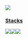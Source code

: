 <!--
![header](https://capsule-render.vercel.app/api?type=waving&color=0:56B0D1,100:56B0D1&height=170&section=header&text=Hello,&nbsp;I'm&nbsp;jiyoon👋🏻&fontSize=35&fontColor=ffffff&fontAlign=25)

<br>
  -->

  <a href="https://github.com/eeeyooon"><img src="https://hits.seeyoufarm.com/api/count/incr/badge.svg?url=https%3A%2F%2Fgithub.com%2Feeeyooon&count_bg=%23000000&title_bg=%23000000&icon=github.svg&icon_color=%23E7E7E7&title=GitHub&edge_flat=false)"/></a> <a href="https://solved.ac/whkakrkr">

  ### Stacks

   <!-- <img src="https://img.shields.io/badge/JavaScript-F7DF1E?style=flat&logo=JavaScript&logoColor=white"/> <img src="https://img.shields.io/badge/TypeScript-3178C6?style=flat&logo=TypeScript&logoColor=white"/>  <img src="https://img.shields.io/badge/React-61DAFB?style=flat&logo=React&logoColor=white"/> -->

<img src="https://img.shields.io/badge/TypeScript-3178C6?style=flat&logo=TypeScript&logoColor=white"/><img src="https://img.shields.io/badge/React-61DAFB?style=flat&logo=React&logoColor=white"/><img src="https://img.shields.io/badge/Next.js-000000?style=flat&logo=Next.js&logoColor=white"/> 
<!--
<img src="https://img.shields.io/badge/Recoil-3578E5?style=flat&logo=Recoil&logoColor=white"/> <img src="https://img.shields.io/badge/Redux-764ABC?style=flat&logo=Redux&logoColor=white"/>
 <img src="https://img.shields.io/badge/React Query-FF4154?style=flat&logo=React Query&logoColor=white"/> -->

<!--
### Stats


![eeeyooon's GitHub stats](https://github-readme-stats.vercel.app/api?username=eeeyooon&show_icons=true&theme=transparent) 
-->
<!--
 <img src="https://techstack-generator.vercel.app/js-icon.svg" alt="icon" width="65" height="65" /><img src="https://techstack-generator.vercel.app/ts-icon.svg" alt="icon" width="65" height="65" /><img src="https://techstack-generator.vercel.app/react-icon.svg" alt="icon" width="65" height="65" />

 <img src="https://img.shields.io/badge/TailwindCSS-06B6D4?style=flat&logo=TailwindCSS&logoColor=white"/>  <img src="https://img.shields.io/badge/styledcomponents-DB7093?style=flat&logo=styled-components&logoColor=white"/> <img src="https://img.shields.io/badge/MUI-007FFF?style=flat&logo=MUI&logoColor=white"/> <br/> 
-->
<!--
### Velog

[![Velog's GitHub stats](https://velog-readme-stats.vercel.app/api?name=eeeyooon&slug=챌린지의-파도를-넘어-개발자로-개발-직군-취준생을-위한-챌린지-플랫폼-WAVED)](https://velog.io/@eeeyooon/%EC%B1%8C%EB%A6%B0%EC%A7%80%EC%9D%98-%ED%8C%8C%EB%8F%84%EB%A5%BC-%EB%84%98%EC%96%B4-%EA%B0%9C%EB%B0%9C%EC%9E%90%EB%A1%9C-%EA%B0%9C%EB%B0%9C-%EC%A7%81%EA%B5%B0-%EC%B7%A8%EC%A4%80%EC%83%9D%EC%9D%84-%EC%9C%84%ED%95%9C-%EC%B1%8C%EB%A6%B0%EC%A7%80-%ED%94%8C%EB%9E%AB%ED%8F%BC-WAVED)

-->

  
<!--
<a href="https://github.com/devxb/gitanimals">
<img
  src="https://render.gitanimals.org/farms/eeeyooon"
  width="600"
  height="300"
/>
</a>
-->

<!--
  <img
    src="https://render.gitanimals.org/lines/eeeyooon?pet-id=583881548058596822"
    width="600"
    height="120"
  />
-->
  <!--
  <img
    src="https://render.gitanimals.org/lines/eeeyooon?pet-id=598069042953975289"
    width="600"
    height="120"
  />

  <img
    src="https://render.gitanimals.org/lines/eeeyooon?pet-id=607119363295263385"
    width="600"
    height="120"
  />
  
-->

<!--
 ### Study 📚
<br/>
### Tools :art:  
<img src="https://img.shields.io/badge/Eclipse-2C2255?style=flat&logo=Eclipse&logoColor=white"/> <img src="https://img.shields.io/badge/PyCharm-000000?style=flat&logo=PyCharm&logoColor=white"/> <img src="https://img.shields.io/badge/IntelliJ-000000?style=flat&logo=IntelliJ IDEA&logoColor=white"/> <img src="https://img.shields.io/badge/VSC-007ACC?style=flat&logo=Visual Studio Code&logoColor=white"/> <br/> <img src="https://img.shields.io/badge/Notion-000000?style=flat&logo=Notion&logoColor=white"/> <img src="https://img.shields.io/badge/GitHub-181717?style=flat&logo=GitHub&logoColor=white"/> <img src="https://img.shields.io/badge/Slack-4A154B?style=flat&logo=Slack&logoColor=white"/> <img src="https://img.shields.io/badge/Jira-0052CC?style=flat&logo=Jira&logoColor=white"/> 
-->


<!--[![Hits](https://hits.seeyoufarm.com/api/count/incr/badge.svg?url=https%3A%2F%2Fgithub.com%2Feeeyooon&count_bg=%234FC2EF&title_bg=%23555555&icon=&icon_color=%23E7E7E7&title=hits&edge_flat=false)](https://hits.seeyoufarm.com)-->


<!--
[![Top Langs](https://github-readme-stats.vercel.app/api/top-langs/?username=eeeyooon&layout=compact&exclude_repo=Plan_It_Share_Project,moonbucks,RWD_practice,LikeLion)](https://github.com/eeeyooon/github-readme-stats) 
-->


<!--
 [![eeeyooon's github activity graph](https://github-readme-activity-graph.vercel.app/graph?username=eeeyooon&theme=react&height=400&width=50)](https://github.com/eeeyooon/github-readme-activity-graph)
-->

<!--
[![GitHub Streak](https://streak-stats.demolab.com/?user=eeeyooon&theme=tokyonight_duo)](https://git.io/streak-stats)
-->

<!--
**eeeyooon/eeeyooon** is a ✨ _special_ ✨ repository because its `README.md` (this file) appears on your GitHub profile.

Here are some ideas to get you started:

- 🔭 I’m currently working on ...
- 🌱 I’m currently learning ...
- 👯 I’m looking to collaborate on ...
- 🤔 I’m looking for help with ...
- 💬 Ask me about ...
- 📫 How to reach me: ...
- 😄 Pronouns: ...
- ⚡ Fun fact: ...
-->
<!--
![footer](https://capsule-render.vercel.app/api?section=footer&type=waving&color=0:56B0D1,100:56B0D1)
-->
